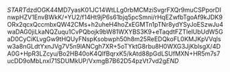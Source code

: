 $START$dzdOGK44MD7yasK01JC14WtLLg0rbMCMziSvgrFXQr9muCSPporDInwpHZV1EnvBWkK/+YU2/f14Ht9jP6s61bjq5pcSmni/rHqEZwfbTgoAf9kJDK9ORx2qcxQccmbxQW42CMs+h2uheH4hoZxEGMTn1pTNr8ydYSyJoESzwJu4waDAG0jiLkaNQZuqu1CvPQbojk9bW81WXYBS3K9+eTaqdtFZTIelUbUdW5GaD0CyCiKLvgGw9tHQUyFNspKsobwph50h8m25ReEDQkoFL0KMJKpVVqlsw3a8nGLdtYxnJVg7V5n9lANCgh7XR+5oTYktG8rbu8H0WXG3JjKblsgX/4DA0G+HpR3LZcyu/Bo2HB40oK4QIfBqrxK5/kAtd88pGdLSUfMXN+HR5m7s7ucDD9oMbLnxl71SDUMkUP/VxmgB7B62D54pzVt7vd2g$END$